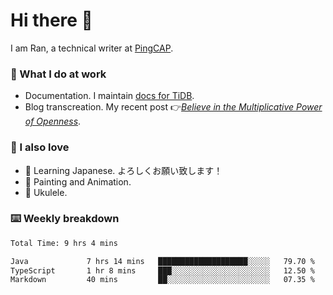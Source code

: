 # Hi there 👋

I am Ran, a technical writer at [PingCAP](https://pingcap.com/).

### 📝 What I do at work

- Documentation. I maintain [docs for TiDB](https://github.com/pingcap/docs).
- Blog transcreation. My recent post 👉[*Believe in the Multiplicative Power of Openness*](https://pingcap.com/blog/believe-in-the-multiplicative-power-of-openness-open-source-community).

### 🤠 I also love

- 💬 Learning Japanese. よろしくお願い致します！
- 🎨 Painting and Animation.
- 🎵 Ukulele.

### ⌨️ Weekly breakdown

<!--START_SECTION:waka-->

```txt
Total Time: 9 hrs 4 mins

Java             7 hrs 14 mins   ████████████████████░░░░░   79.70 %
TypeScript       1 hr 8 mins     ███░░░░░░░░░░░░░░░░░░░░░░   12.50 %
Markdown         40 mins         ██░░░░░░░░░░░░░░░░░░░░░░░   07.35 %
```

<!--END_SECTION:waka-->
